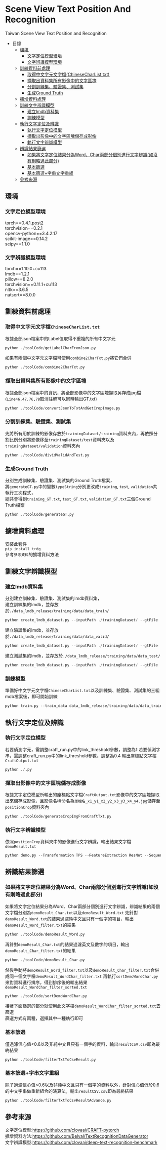 # Scene View Text Position And Recognition
Taiwan Scene View Text Position and Recognition

* 目錄
  * [環境](https://github.com/sarah862024/SceneViewTextPositionAndRecognition/blob/main/README.md#%E7%92%B0%E5%A2%83 "link")
    * [文字定位模型環境](https://github.com/sarah862024/SceneViewTextPositionAndRecognition/blob/main/README.md#%E6%96%87%E5%AD%97%E5%AE%9A%E4%BD%8D%E6%A8%A1%E5%9E%8B%E7%92%B0%E5%A2%83 "link")
    * [文字辨識模型環境](https://github.com/sarah862024/SceneViewTextPositionAndRecognition/blob/main/README.md#%E6%96%87%E5%AD%97%E8%BE%A8%E8%AD%98%E6%A8%A1%E5%9E%8B%E7%92%B0%E5%A2%83 "link")
  * [訓練資料前處理](https://github.com/sarah862024/SceneViewTextPositionAndRecognition#%E8%A8%93%E7%B7%B4%E8%B3%87%E6%96%99%E5%89%8D%E8%99%95%E7%90%86 "link")
    * [取得中文字元文字檔(ChineseCharList.txt)](https://github.com/sarah862024/SceneViewTextPositionAndRecognition#%E5%8F%96%E5%BE%97%E4%B8%AD%E6%96%87%E5%AD%97%E5%85%83%E6%96%87%E5%AD%97%E6%AA%94chinesecharlisttxt "link")
    * [擷取出資料集所有影像中的文字區塊](https://github.com/sarah862024/SceneViewTextPositionAndRecognition#%E6%93%B7%E5%8F%96%E5%87%BA%E8%B3%87%E6%96%99%E9%9B%86%E6%89%80%E6%9C%89%E5%BD%B1%E5%83%8F%E4%B8%AD%E7%9A%84%E6%96%87%E5%AD%97%E5%8D%80%E5%A1%8A "link")
    * [分割訓練集、驗證集、測試集](https://github.com/sarah862024/SceneViewTextPositionAndRecognition#%E5%88%86%E5%89%B2%E8%A8%93%E7%B7%B4%E9%9B%86%E9%A9%97%E8%AD%89%E9%9B%86%E6%B8%AC%E8%A9%A6%E9%9B%86 "link")
    * [生成Ground Truth](https://github.com/sarah862024/SceneViewTextPositionAndRecognition#%E7%94%9F%E6%88%90ground-truth "link")
  * [擴增資料處理](https://github.com/sarah862024/SceneViewTextPositionAndRecognition#%E6%93%B4%E5%A2%9E%E8%B3%87%E6%96%99%E8%99%95%E7%90%86 "link")
  * [訓練文字辨識模型](https://github.com/sarah862024/SceneViewTextPositionAndRecognition#%E8%A8%93%E7%B7%B4%E6%96%87%E5%AD%97%E8%BE%A8%E8%AD%98%E6%A8%A1%E5%9E%8B "link")
    * [建立lmdb資料集](https://github.com/sarah862024/SceneViewTextPositionAndRecognition#%E5%BB%BA%E7%AB%8Blmdb%E8%B3%87%E6%96%99%E9%9B%86 "link")
    * [訓練模型](https://github.com/sarah862024/SceneViewTextPositionAndRecognition#%E8%A8%93%E7%B7%B4%E6%A8%A1%E5%9E%8B "link")
  * [執行文字定位及辨識](https://github.com/sarah862024/SceneViewTextPositionAndRecognition#%E5%9F%B7%E8%A1%8C%E6%96%87%E5%AD%97%E5%AE%9A%E4%BD%8D%E5%8F%8A%E8%BE%A8%E8%AD%98 "link")
    * [執行文字定位模型](https://github.com/sarah862024/SceneViewTextPositionAndRecognition#%E5%9F%B7%E8%A1%8C%E6%96%87%E5%AD%97%E5%AE%9A%E4%BD%8D%E6%A8%A1%E5%9E%8B "link")
    * [擷取出影像中的文字區塊儲存成影像](https://github.com/sarah862024/SceneViewTextPositionAndRecognition#%E6%93%B7%E5%8F%96%E5%87%BA%E5%BD%B1%E5%83%8F%E4%B8%AD%E7%9A%84%E6%96%87%E5%AD%97%E5%8D%80%E5%A1%8A%E5%84%B2%E5%AD%98%E6%88%90%E5%BD%B1%E5%83%8F "link")
    * [執行文字辨識模型](https://github.com/sarah862024/SceneViewTextPositionAndRecognition#%E5%9F%B7%E8%A1%8C%E6%96%87%E5%AD%97%E8%BE%A8%E8%AD%98%E6%A8%A1%E5%9E%8B "link")
  * [辨識結果篩選](https://github.com/sarah862024/SceneViewTextPositionAndRecognition#%E8%BE%A8%E8%AD%98%E7%B5%90%E6%9E%9C%E7%AF%A9%E9%81%B8 "link")
    * [如果將文字定位結果分為Word、Char兩部分個別進行文字辨識(如沒有則略過此部分)](https://github.com/sarah862024/SceneViewTextPositionAndRecognition#%E5%A6%82%E6%9E%9C%E5%B0%87%E6%96%87%E5%AD%97%E5%AE%9A%E4%BD%8D%E7%B5%90%E6%9E%9C%E5%88%86%E7%82%BAwordchar%E5%85%A9%E9%83%A8%E5%88%86%E5%80%8B%E5%88%A5%E9%80%B2%E8%A1%8C%E6%96%87%E5%AD%97%E8%BE%A8%E8%AD%98%E5%A6%82%E6%B2%92%E6%9C%89%E5%89%87%E7%95%A5%E9%81%8E%E6%AD%A4%E9%83%A8%E5%88%86 "link")
    * [基本篩選](https://github.com/sarah862024/SceneViewTextPositionAndRecognition#%E5%9F%BA%E6%9C%AC%E7%AF%A9%E9%81%B8 "link")
    * [基本篩選+字串文字重組](https://github.com/sarah862024/SceneViewTextPositionAndRecognition#%E5%9F%BA%E6%9C%AC%E7%AF%A9%E9%81%B8%E5%AD%97%E4%B8%B2%E6%96%87%E5%AD%97%E9%87%8D%E7%B5%84 "link")
  * [參考來源](https://github.com/sarah862024/SceneViewTextPositionAndRecognition#%E5%8F%83%E8%80%83%E4%BE%86%E6%BA%90 "link")
## 環境
### 文字定位模型環境
torch==0.4.1.post2  
torchvision==0.2.1  
opencv-python==3.4.2.17  
scikit-image==0.14.2  
scipy==1.1.0  
### 文字辨識模型環境
torch==1.10.0+cu113  
lmdb==1.2.1  
pillow==8.2.0  
torchvision==0.11.1+cu113  
nltk==3.6.5  
natsort==8.0.0  
## 訓練資料前處理
### 取得中文字元文字檔`ChineseCharList.txt`  
根據全部json檔案中的Label值取得不重複的所有中文字元  
```python
python ./toolCode/getLabelCharFromJson.py
```
如果有兩個中文字元文字檔可使用`combine2CharTxt.py`將它們合併
```python
python ./toolCode/combine2CharTxt.py
```
### 擷取出資料集所有影像中的文字區塊
根據全部json檔案中的資訊，將全部影像中的文字區塊擷取另存成jpg檔(`Line46,47,76,78`取消註解可以同時輸出GT.txt)
```python
python ./toolCode/convertJsonToTxtAndGetCropImage.py
```
### 分割訓練集、驗證集、測試集
先將所有用於訓練的影像存放於`trainingDataset/training`資料夾內，再依照分割比例分別將影像移至`trainingDataset/test`資料夾以及`trainingDataset/validation`資料夾內
```python
python ./toolCode/dividValidAndTest.py
```
### 生成Ground Truth
分別生成訓練集、驗證集、測試集的Ground Truth檔案，  
將`generateGT.py`中的變數`typeString`分別更改成`training`, `test`, `validation`共執行三次程式，  
總共會得到`training_GT.txt`, `test_GT.txt`, `validation_GT.txt`三個Ground Truth檔案
```python
python ./toolCode/generateGT.py
```
## 擴增資料處理
安裝此套件  
`pip install trdg`  
參考`參考資料`的擴增資料方法
## 訓練文字辨識模型
### 建立lmdb資料集
分別建立訓練集、驗證集、測試集的lmdb資料集，  
建立訓練集的lmdb，並存放於`./data_lmdb_release/training/data/data_train/`
```python
python create_lmdb_dataset.py --inputPath ./trainingDataset/ --gtFile ./trainingDataset/training_GT.txt --outputPath ./data_lmdb_release/training/data/data_train/
```
建立驗證集的lmdb，並存放於`./data_lmdb_release/training/data/data_valid/`
```python
python create_lmdb_dataset.py --inputPath ./trainingDataset/ --gtFile ./trainingDataset/validation_GT.txt --outputPath ./data_lmdb_release/training/data/data_valid/
```
建立測試集的lmdb，並存放於`./data_lmdb_release/training/data/data_test/`
```python
python create_lmdb_dataset.py --inputPath ./trainingDataset/ --gtFile ./trainingDataset/test_GT.txt --outputPath ./data_lmdb_release/training/data/data_test/
```
### 訓練模型
準備好中文字元文字檔`ChineseCharList.txt`以及訓練集、驗證集、測試集的三組mdb檔案後，即可開始訓練
```python
python train.py --train_data data_lmdb_release/training/data/data_train --valid_data data_lmdb_release/training/data/data_valid --Transformation TPS --FeatureExtraction ResNet --SequenceModeling BiLSTM --Prediction Attn --data_filtering_off
```
## 執行文字定位及辨識
### 執行文字定位模型
若要偵測字元，需調整craft_run.py中的link_threshold參數，調整為1
若要偵測字串，需調整craft_run.py中的link_threshold參數，調整為0.4
輸出座標點文字檔`CraftOutput.txt`
```python
python ./.py
```
### 擷取出影像中的文字區塊儲存成影像
根據文字定位模型所輸出的座標點文字檔`CraftOutput.txt`影像中的文字區塊擷取出來儲存成影像，且影像名稱命名為`原檔名_x1_y1_x2_y2_x3_y3_x4_y4.jpg`儲存至`positionCrop`資料夾內
```python
python ./toolCode/generateCropImgFromCraftTxt.py
```
### 執行文字辨識模型
依照`positionCrop`資料夾中的影像進行文字辨識，輸出結果文字檔`demoResult.txt`
```python
python demo.py --Transformation TPS --FeatureExtraction ResNet --SequenceModeling BiLSTM --Prediction Attn --image_folder ./positionCrop --saved_model ./saved_models/TPS-ResNet-BiLSTM-Attn-Seed1111/best_accuracy.pth
```
## 辨識結果篩選
### 如果將文字定位結果分為Word、Char兩部分個別進行文字辨識(如沒有則略過此部分)
如果將文字定位結果分為Word、Char兩部分個別進行文字辨識，辨識結果的兩個文字檔分別為`demoResult_Char.txt`以及`demoResult_Word.txt`
先針對`demoResult_Word.txt`的結果過濾純中文且只有一個字的項目，輸出`demoResult_Word_filter.txt`的結果
```python
python ./toolCode/demoResult_Word.py
```
再針對`demoResult_Char.txt`的結果過濾英文及數字的項目，輸出`demoResult_Char_filter.txt`的結果
```python
python ./toolCode/demoResult_Char.py
```
然後手動將`demoResult_Word_filter.txt`以及`demoResult_Char_filter.txt`合併成同一個文字檔`demoResult_WordChar_filter.txt`
再執行`sortDemoWordChar.py`來對資料進行排序，得到排序後的輸出結果`demoResult_WordChar_filter_sorted.txt`
```python
python ./toolCode/sortDemoWordChar.py
```
接著下面篩選的部分就使用此文字檔`demoResult_WordChar_filter_sorted.txt`去篩選  
篩選方式有兩種，選擇其中一種執行即可
### 基本篩選
僅過濾信心值<0.6以及非純中文且只有一個字的資料，輸出`resultCSV.csv`即為最終結果
```python
python ./toolCode/filterTxtToCsvResult.py
```
### 基本篩選+字串文字重組
除了過濾信心值<0.6以及非純中文且只有一個字的資料以外，針對信心值低於0.6的中文字串做重新組合的演算法，輸出`resultCSV.csv`即為最終結果
```python
python ./toolCode/filterTxtToCsvResultAdvance.py
```
## 參考來源
文字定位模型:https://github.com/clovaai/CRAFT-pytorch  
擴增資料方法:https://github.com/Belval/TextRecognitionDataGenerator  
文字辨識模型:https://github.com/clovaai/deep-text-recognition-benchmark
